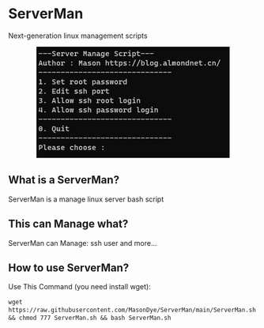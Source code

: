 # ServerMan
Next-generation linux management scripts


<div align="center"><img src="https://raw.githubusercontent.com/MasonDye/ServerMan/main/example.png"></div>

## What is a ServerMan?
ServerMan is a manage linux server bash script

## This can Manage what?
ServerMan can Manage: ssh user and more...

## How to use ServerMan?
Use This Command (you need install wget):
<pre><code>wget https://raw.githubusercontent.com/MasonDye/ServerMan/main/ServerMan.sh && chmod 777 ServerMan.sh && bash ServerMan.sh</code></pre>
